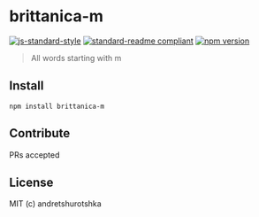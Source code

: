 # brittanica-m

[![js-standard-style](https://img.shields.io/badge/code%20style-standard-brightgreen.svg?style=flat-square)](http://standardjs.com/)
[![standard-readme compliant](https://img.shields.io/badge/standard--readme-OK-green.svg?style=flat-square)](https://github.com/RichardLitt/standard-readme)
[![npm version](https://img.shields.io/npm/v/brittanica-m.svg?style=flat-square)](https://badge.fury.io/js/brittanica-m)

> All words starting with m

## Install
```
npm install brittanica-m
```

## Contribute

PRs accepted

## License

MIT (c) andretshurotshka

